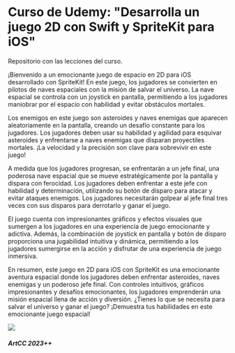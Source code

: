 # Curso de Udemy: "Desarrolla un juego 2D con Swift y SpriteKit para iOS"

Repositorio con las lecciones del curso.

¡Bienvenido a un emocionante juego de espacio en 2D para iOS desarrollado con SpriteKit! En este juego, los jugadores se convierten en pilotos de naves espaciales con la misión de salvar el universo. La nave espacial se controla con un joystick en pantalla, permitiendo a los jugadores maniobrar por el espacio con habilidad y evitar obstáculos mortales.

Los enemigos en este juego son asteroides y naves enemigas que aparecen aleatoriamente en la pantalla, creando un desafío constante para los jugadores. Los jugadores deben usar su habilidad y agilidad para esquivar asteroides y enfrentarse a naves enemigas que disparan proyectiles mortales. ¡La velocidad y la precisión son clave para sobrevivir en este juego!

A medida que los jugadores progresan, se enfrentarán a un jefe final, una poderosa nave espacial que se mueve estratégicamente por la pantalla y dispara con ferocidad. Los jugadores deben enfrentar a este jefe con habilidad y determinación, utilizando su botón de disparo para atacar y evitar ataques enemigos. Los jugadores necesitarán golpear al jefe final tres veces con sus disparos para derrotarlo y ganar el juego.

El juego cuenta con impresionantes gráficos y efectos visuales que sumergen a los jugadores en una experiencia de juego emocionante y adictiva. Además, la combinación de joystick en pantalla y botón de disparo proporciona una jugabilidad intuitiva y dinámica, permitiendo a los jugadores sumergirse en la acción y disfrutar de una experiencia de juego inmersiva.

En resumen, este juego en 2D para iOS con SpriteKit es una emocionante aventura espacial donde los jugadores deben enfrentar asteroides, naves enemigas y un poderoso jefe final. Con controles intuitivos, gráficos impresionantes y desafíos emocionantes, los jugadores emprenderán una misión espacial llena de acción y diversión. ¿Tienes lo que se necesita para salvar el universo y ganar el juego? ¡Demuestra tus habilidades en este emocionante juego espacial!

<p><img src="https://github.com/ArtCC/course-udemy-develop-an-ios-2d-game/blob/main/Screenshots/Demo.gif"></p>

##### ArtCC 2023++
